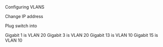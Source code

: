 
Configuring VLANS

Change IP address

Plug switch into 

Gigabit 1 is VLAN 20
Gigabit 3 is VLAN 20
Gigabit 13 is VLAN 10
Gigabit 15 is VLAN 10